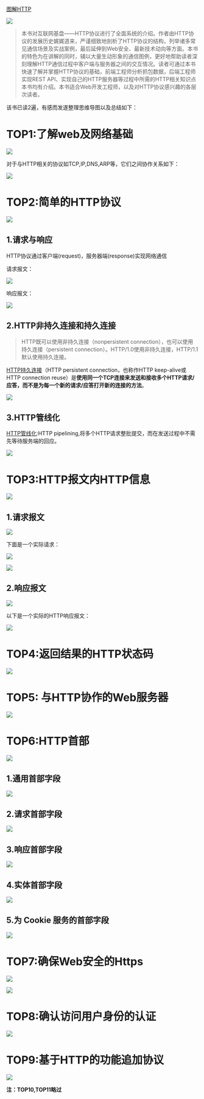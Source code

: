 [图解HTTP](http://book.douban.com/subject/25863515/)

![](http://img3.douban.com/mpic/s27283822.jpg)

>本书对互联网基盘——HTTP协议进行了全面系统的介绍。作者由HTTP协议的发展历史娓娓道来，严谨细致地剖析了HTTP协议的结构，列举诸多常见通信场景及实战案例，最后延伸到Web安全、最新技术动向等方面。本书的特色为在讲解的同时，辅以大量生动形象的通信图例，更好地帮助读者深刻理解HTTP通信过程中客户端与服务器之间的交互情况。读者可通过本书快速了解并掌握HTTP协议的基础，前端工程师分析抓包数据，后端工程师实现REST API、实现自己的HTTP服务器等过程中所需的HTTP相关知识点本书均有介绍。本书适合Web开发工程师，以及对HTTP协议感兴趣的各层次读者。


该书已读2遍，有感而发遂整理思维导图以及总结如下：

# TOP1:了解web及网络基础

![](https://raw.githubusercontent.com/BeginMan/BookNotes/master/HTTP/media/TOP1%3A了解web及网络基础.png)

对于与HTTP相关的协议如TCP,IP,DNS,ARP等，它们之间协作关系如下：

![](https://raw.githubusercontent.com/BeginMan/BookNotes/master/HTTP/media/http_tcp_dns_arp.png)


# TOP2:简单的HTTP协议
![](https://raw.githubusercontent.com/BeginMan/BookNotes/master/HTTP/media/TOP2简单的HTTP协议.png)

## 1.请求与响应
HTTP协议通过客户端(request)，服务器端(response)实现网络通信

请求报文：

![](https://raw.githubusercontent.com/BeginMan/BookNotes/master/HTTP/media/request.png)

响应报文：

![](https://raw.githubusercontent.com/BeginMan/BookNotes/master/HTTP/media/reponses.png)

## 2.HTTP非持久连接和持久连接

>HTTP既可以使用非持久连接（nonpersistent connection），也可以使用持久连接（persistent connection）。HTTP/1.0使用非持久连接，HTTP/1.1默认使用持久连接。

[HTTP持久连接](https://zh.wikipedia.org/wiki/HTTP%E6%8C%81%E4%B9%85%E8%BF%9E%E6%8E%A5)（HTTP persistent connection，也称作HTTP keep-alive或HTTP connection reuse）是**使用同一个TCP连接来发送和接收多个HTTP请求/应答，而不是为每一个新的请求/应答打开新的连接的方法**。

![](https://raw.githubusercontent.com/BeginMan/BookNotes/master/HTTP/media/HTTP_persistent_connection.png)


## 3.HTTP管线化
[HTTP管线化](https://zh.wikipedia.org/wiki/HTTP%E7%AE%A1%E7%B7%9A%E5%8C%96):HTTP pipelining,将多个HTTP请求整批提交，而在发送过程中不需先等待服务端的回应。

![](https://raw.githubusercontent.com/BeginMan/BookNotes/master/HTTP/media/HTTP_pipelining.png)

# TOP3:HTTP报文内HTTP信息
![](https://raw.githubusercontent.com/BeginMan/BookNotes/master/HTTP/media/TOP3HTTP报文内HTTP信息.png)

## 1.请求报文
![](https://raw.githubusercontent.com/BeginMan/BookNotes/master/HTTP/media/1a4e7e6a-6d7b-38f1-af8a-043140034c8f.jpg)

下面是一个实际请求：

![](https://raw.githubusercontent.com/BeginMan/BookNotes/master/HTTP/media/412b4451-2738-3ebc-b1f6-a0cc13b9697b.jpg)

![](https://raw.githubusercontent.com/BeginMan/BookNotes/master/HTTP/media/cdc4dbbb-f98e-31d5-8270-3c37bf1c54e5.jpg)

## 2.响应报文
![](https://raw.githubusercontent.com/BeginMan/BookNotes/master/HTTP/media/0236098f-1a98-3a4f-ba6c-4a44c6ec4ed0.jpg)

以下是一个实际的HTTP响应报文： 

![](https://raw.githubusercontent.com/BeginMan/BookNotes/master/HTTP/media/bddb00b6-a3e1-3112-a4f4-4b3cb8687c70.jpg)

# TOP4:返回结果的HTTP状态码

![](https://raw.githubusercontent.com/BeginMan/BookNotes/master/HTTP/media/http1.jpg)
# TOP5: 与HTTP协作的Web服务器

![](https://raw.githubusercontent.com/BeginMan/BookNotes/master/HTTP/media/TOP5与HTTP协作的Web服务器.png)

# TOP6:HTTP首部
![](https://raw.githubusercontent.com/BeginMan/BookNotes/master/HTTP/media/TOP6HTTP首部.png)
## 1.通用首部字段
![](https://raw.githubusercontent.com/BeginMan/BookNotes/master/HTTP/media/header1.png)
## 2.请求首部字段
![](https://raw.githubusercontent.com/BeginMan/BookNotes/master/HTTP/media/header2.png)
## 3.响应首部字段
![](https://raw.githubusercontent.com/BeginMan/BookNotes/master/HTTP/media/header3.png)
## 4.实体首部字段
![](https://raw.githubusercontent.com/BeginMan/BookNotes/master/HTTP/media/header4.png)
## 5.为 Cookie 服务的首部字段
![](https://raw.githubusercontent.com/BeginMan/BookNotes/master/HTTP/media/header5.png)

# TOP7:确保Web安全的Https

![](https://raw.githubusercontent.com/BeginMan/BookNotes/master/HTTP/media/TOP7确保Web安全的Https.png)

![](https://raw.githubusercontent.com/BeginMan/BookNotes/master/HTTP/media/img_0137.png)

# TOP8:确认访问用户身份的认证
![](https://raw.githubusercontent.com/BeginMan/BookNotes/master/HTTP/media/TOP8确认访问用户身份的认证.png)

# TOP9:基于HTTP的功能追加协议
![](https://raw.githubusercontent.com/BeginMan/BookNotes/master/HTTP/media/TOP9基于HTTP的功能追加协议.png)

**注：TOP10,TOP11略过**







